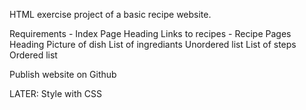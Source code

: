 HTML exercise project of a basic recipe website.

Requirements
    - Index Page
        Heading
        Links to recipes
    - Recipe Pages
        Heading
        Picture of dish
        List of ingrediants
            Unordered list
        List of steps
            Ordered list

Publish website on Github

LATER: Style with CSS


